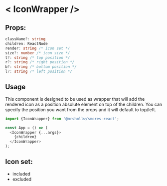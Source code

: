 # < IconWrapper />

## Props:

```ts
className?: string
children: ReactNode
render: string /* icon set */
size?: number /* icon size */
t?: string /* top position */
r?: string /* right position */
b?: string /* bottom position */
l?: string /* left position */
```

## Usage

This component is designed to be used as wrapper that will add the rendered icon
as a position absolute element on top of the children.
You can specify the position you want from the props and it will default to top/left.

```js
import {IconWrapper} from '@mrshmllw/smores-react';

const App = () => (
  <IconWrapper {...args}>
    {children}
  </IconWrapper>
);
```

## Icon set:

* included
* excluded
